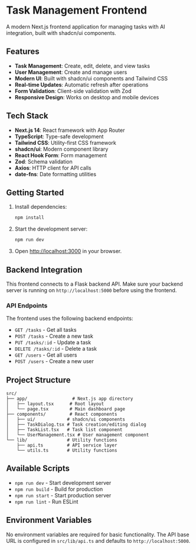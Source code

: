 # Task Management Frontend

A modern Next.js frontend application for managing tasks with AI integration, built with shadcn/ui components.

## Features

- **Task Management**: Create, edit, delete, and view tasks
- **User Management**: Create and manage users
- **Modern UI**: Built with shadcn/ui components and Tailwind CSS
- **Real-time Updates**: Automatic refresh after operations
- **Form Validation**: Client-side validation with Zod
- **Responsive Design**: Works on desktop and mobile devices

## Tech Stack

- **Next.js 14**: React framework with App Router
- **TypeScript**: Type-safe development
- **Tailwind CSS**: Utility-first CSS framework
- **shadcn/ui**: Modern component library
- **React Hook Form**: Form management
- **Zod**: Schema validation
- **Axios**: HTTP client for API calls
- **date-fns**: Date formatting utilities

## Getting Started

1. Install dependencies:
   ```bash
   npm install
   ```

2. Start the development server:
   ```bash
   npm run dev
   ```

3. Open [http://localhost:3000](http://localhost:3000) in your browser.

## Backend Integration

This frontend connects to a Flask backend API. Make sure your backend server is running on `http://localhost:5000` before using the frontend.

### API Endpoints

The frontend uses the following backend endpoints:

- `GET /tasks` - Get all tasks
- `POST /tasks` - Create a new task
- `PUT /tasks/:id` - Update a task
- `DELETE /tasks/:id` - Delete a task
- `GET /users` - Get all users
- `POST /users` - Create a new user

## Project Structure

```
src/
├── app/                 # Next.js app directory
│   ├── layout.tsx      # Root layout
│   └── page.tsx        # Main dashboard page
├── components/         # React components
│   ├── ui/            # shadcn/ui components
│   ├── TaskDialog.tsx # Task creation/editing dialog
│   ├── TaskList.tsx   # Task list component
│   └── UserManagement.tsx # User management component
└── lib/               # Utility functions
    ├── api.ts         # API service layer
    └── utils.ts       # Utility functions
```

## Available Scripts

- `npm run dev` - Start development server
- `npm run build` - Build for production
- `npm run start` - Start production server
- `npm run lint` - Run ESLint

## Environment Variables

No environment variables are required for basic functionality. The API base URL is configured in `src/lib/api.ts` and defaults to `http://localhost:5000`.
